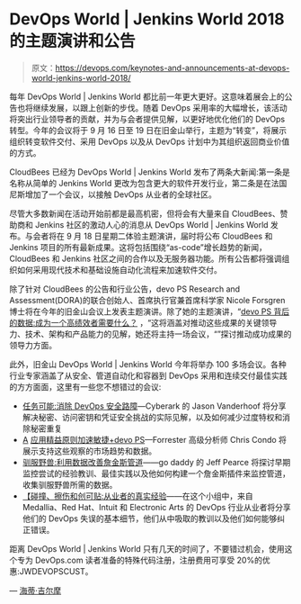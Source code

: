 # DevOps World | Jenkins World 2018 的主题演讲和公告

> 原文：<https://devops.com/keynotes-and-announcements-at-devops-world-jenkins-world-2018/>

每年 DevOps World | Jenkins World 都比前一年更大更好。这意味着展会上的公告也将继续发展，以跟上创新的步伐。随着 DevOps 采用率的大幅增长，该活动将突出行业领导者的贡献，并为与会者提供见解，以更好地优化他们的 DevOps 转型。今年的会议将于 9 月 16 日至 19 日在旧金山举行，主题为“转变”，将展示组织转变软件交付、采用 DevOps 以及从 DevOps 计划中为其组织返回商业价值的方式。

CloudBees 已经为 DevOps World | Jenkins World 发布了两条大新闻:第一条是名称从简单的 Jenkins World 更改为包含更大的软件开发行业，第二条是在法国尼斯增加了一个会议，以接触 DevOps 从业者的全球社区。

尽管大多数新闻在活动开始前都是最高机密，但将会有大量来自 CloudBees、赞助商和 Jenkins 社区的激动人心的消息从 DevOps World | Jenkins World 发布。与会者将在 9 月 18 日星期二体验主题演讲，届时将公布 CloudBees 和 Jenkins 项目的所有最新成果。这将包括围绕“as-code”增长趋势的新闻，CloudBees 和 Jenkins 社区之间的合作以及无服务器功能。所有公告都将强调组织如何采用现代技术和基础设施自动化流程来加速软件交付。

除了针对 CloudBees 的公告和行业公告，devo PS Research and Assessment(DORA)的联合创始人、首席执行官兼首席科学家 Nicole Forsgren 博士将在今年的旧金山会议上发表主题演讲。除了她的主题演讲，“[devo PS 背后的数据:成为一个高绩效者需要什么？](https://devopsworldjenkinsworld2018.sched.com/event/Exg5/the-data-behind-devops-what-does-it-take-to-be-a-high-performer?iframe=yes&w=100%25&sidebar=yes&bg=no) ，“这将涵盖对推动这些成果的关键领导力、技术、架构和产品能力的见解，她还将主持一场会议，“”探讨推动成功成果的领导力方面。

此外，旧金山 DevOps World | Jenkins World 今年将举办 100 多场会议。各种行业专家涵盖了从安全、管道自动化和容器到 DevOps 采用和连续交付最佳实践的方方面面，这里有一些您不想错过的会议:

*   [任务可能:消除 DevOps 安全路障](https://devopsworldjenkinsworld2018.sched.com/event/FoYf/devsecops-the-missing-link?iframe=no&w=100%25&sidebar=yes&bg=no)—Cyberark 的 Jason Vanderhoof 将分享解决秘密、访问密钥和凭证安全挑战的实际见解，以及如何减少过度特权和消除秘密重复
*   [A](https://devopsworldjenkinsworld2018.sched.com/event/FvOm/apply-lean-principles-to-accelerate-agile-devops?iframe=no&w=100%25&sidebar=yes&bg=no) [应用精益原则加速敏捷+devo PS](https://devopsworldjenkinsworld2018.sched.com/event/FvOm/apply-lean-principles-to-accelerate-agile-devops?iframe=no&w=100%25&sidebar=yes&bg=no)—Forrester 高级分析师 Chris Condo 将展示支持这些观察的市场趋势和数据。
*   [驯服野兽:利用数据改善詹金斯管道](https://devopsworldjenkinsworld2018.sched.com/event/F9NY/taming-the-beast-using-data-to-improve-jenkins-pipeline?iframe=no&w=100%25&sidebar=yes&bg=no)——go daddy 的 Jeff Pearce 将探讨早期监控尝试的经验教训、最佳实践以及他如何构建一个詹金斯插件来监控管道，收集驯服野兽所需的数据。
*   [【碰撞、擦伤和创可贴:从业者的真实经验](https://devopsworldjenkinsworld2018.sched.com/event/FQJs/bumps-bruises-and-bandaids-real-world-lessons-from-practitioners?iframe=no&w=100%25&sidebar=yes&bg=no)——在这个小组中，来自 Medallia、Red Hat、Intuit 和 Electronic Arts 的 DevOps 行业从业者将分享他们的 DevOps 失误的基本细节，他们从中吸取的教训以及他们如何能够纠正错误。

距离 DevOps World | Jenkins World 只有几天的时间了，不要错过机会，使用这个专为 DevOps.com 读者准备的特殊代码注册，注册费用可享受 20%的优惠:JWDEVOPSCUST。

— [海蒂·吉尔摩](https://devops.com/author/heidigilmore/)